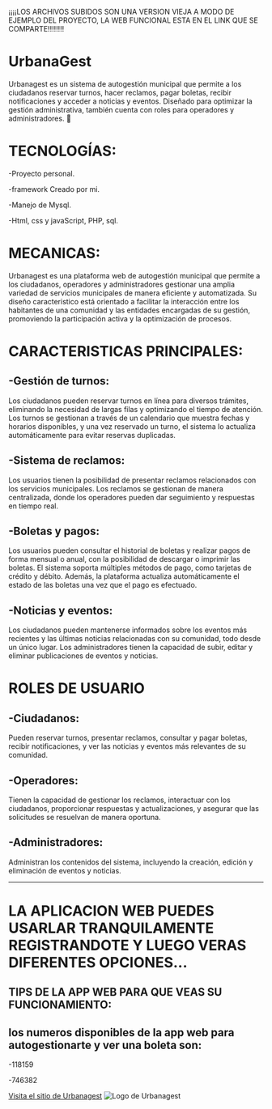 ¡¡¡¡LOS ARCHIVOS SUBIDOS SON UNA VERSION VIEJA A MODO DE EJEMPLO DEL PROYECTO, LA WEB FUNCIONAL ESTA EN EL LINK QUE SE COMPARTE!!!!!!!!

# UrbanaGest

Urbanagest es un sistema de autogestión municipal que permite a los ciudadanos reservar turnos, hacer reclamos, pagar boletas, recibir notificaciones y acceder a noticias y eventos. Diseñado para optimizar la gestión administrativa, también cuenta con roles para operadores y administradores. 🚀


# TECNOLOGÍAS:

-Proyecto personal.

-framework Creado por mi.

-Manejo de Mysql.

-Html, css y javaScript, PHP, sql.

# MECANICAS:

Urbanagest es una plataforma web de autogestión municipal que permite a los ciudadanos, operadores y administradores gestionar una amplia variedad de servicios municipales de manera eficiente y automatizada. Su diseño caracteristico está orientado a facilitar la interacción entre los habitantes de una comunidad y las entidades encargadas de su gestión, promoviendo la participación activa y la optimización de procesos.

# CARACTERISTICAS PRINCIPALES:

## -Gestión de turnos:
Los ciudadanos pueden reservar turnos en línea para diversos trámites, eliminando la necesidad de largas filas y optimizando el tiempo de atención. Los turnos se gestionan a través de un calendario que muestra fechas y horarios disponibles, y una vez reservado un turno, el sistema lo actualiza automáticamente para evitar reservas duplicadas.

## -Sistema de reclamos: 
Los usuarios tienen la posibilidad de presentar reclamos relacionados con los servicios municipales. Los reclamos se gestionan de manera centralizada, donde los operadores pueden dar seguimiento y respuestas en tiempo real. 

## -Boletas y pagos:
Los usuarios pueden consultar el historial de boletas y realizar pagos de forma mensual o anual, con la posibilidad de descargar o imprimir las boletas. El sistema soporta múltiples métodos de pago, como tarjetas de crédito y débito. Además, la plataforma actualiza automáticamente el estado de las boletas una vez que el pago es efectuado.

## -Noticias y eventos: 
Los ciudadanos pueden mantenerse informados sobre los eventos más recientes y las últimas noticias relacionadas con su comunidad, todo desde un único lugar. Los administradores tienen la capacidad de subir, editar y eliminar publicaciones de eventos y noticias.


# ROLES DE USUARIO

## -Ciudadanos:
Pueden reservar turnos, presentar reclamos, consultar y pagar boletas, recibir notificaciones, y ver las noticias y eventos más relevantes de su comunidad.

## -Operadores:
Tienen la capacidad de gestionar los reclamos, interactuar con los ciudadanos, proporcionar respuestas y actualizaciones, y asegurar que las solicitudes se resuelvan de manera oportuna.

## -Administradores:
Administran los contenidos del sistema, incluyendo la creación, edición y eliminación de eventos y noticias.

-------------------------------------------------------------------------------------------------------------------------------------------------------------------------------------------


# LA APLICACION WEB PUEDES USARLAR TRANQUILAMENTE REGISTRANDOTE Y LUEGO VERAS DIFERENTES OPCIONES... 

## TIPS DE LA APP WEB PARA QUE VEAS SU FUNCIONAMIENTO:

## los numeros disponibles de la app web para autogestionarte y ver una boleta son:

-118159

-746382

[Visita el sitio de Urbanagest](https://urbanagest.tecnica3.com.ar/)
![Logo de Urbanagest](https://urbanagest.tecnica3.com.ar/img/system/UrbanaGest%20(3).png)

